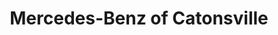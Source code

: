 ---
title: "Mercedes-Benz of Catonsville"
url: /catonsville/mercedes-benz-of-catonsville/
shop: Autohaus
---